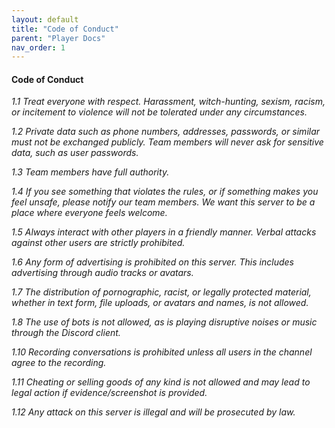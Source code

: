 ```yaml
---
layout: default
title: "Code of Conduct"
parent: "Player Docs"
nav_order: 1
---
```


#### Code of Conduct

*1.1 Treat everyone with respect. Harassment, witch-hunting, sexism, racism, or incitement to violence will not be tolerated under any circumstances.*

*1.2 Private data such as phone numbers, addresses, passwords, or similar must not be exchanged publicly. Team members will never ask for sensitive data, such as user passwords.*

*1.3 Team members have full authority.*

*1.4 If you see something that violates the rules, or if something makes you feel unsafe, please notify our team members. We want this server to be a place where everyone feels welcome.*

*1.5 Always interact with other players in a friendly manner. Verbal attacks against other users are strictly prohibited.*

*1.6 Any form of advertising is prohibited on this server. This includes advertising through audio tracks or avatars.*

*1.7 The distribution of pornographic, racist, or legally protected material, whether in text form, file uploads, or avatars and names, is not allowed.*

*1.8 The use of bots is not allowed, as is playing disruptive noises or music through the Discord client.*

*1.10 Recording conversations is prohibited unless all users in the channel agree to the recording.*

*1.11 Cheating or selling goods of any kind is not allowed and may lead to legal action if evidence/screenshot is provided.*

*1.12 Any attack on this server is illegal and will be prosecuted by law.*

